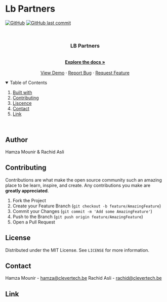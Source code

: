 # Lb Partners

[![GitHub](https://img.shields.io/github/license/mashape/apistatus.svg)](https://https://github.com/clevertech-devs/lbpartners/blob/master/LICENSE)
[![GitHub last commit](https://img.shields.io/github/last-commit/google/skia.svg)](https://https://github.com/clevertech-devs/lbpartners/commits/master)

<br />
<p align="center">
  <h3 align="center">LB Partners</h3>

  <p align="center">
    <br />
    <a href="https://https://github.com/clevertech-devs/lbpartners/blob/master/README.md"><strong>Explore the docs »</strong></a>
    <br />
    <br />
    <a href="https://lbpartners.be/">View Demo</a>
    ·
    <a href="https://https://github.com/clevertech-devs/lbpartners/issues">Report Bug</a>
    ·
    <a href="https://https://github.com/clevertech-devs/lbpartners/issues">Request Feature</a>
  </p>
</p>

<details open="open">
  <summary>Table of Contents</summary>
  <ol>
    <li><a href="#built with">Built with</a></li>
    <li><a href="#contributting">Contributing</a></li>
    <li><a href="#liscence">Liscence</a></li>
    <li><a href="#contact">Contact</a></li>
    <li><a href="#link">Link</a></li>
  </ol>
</details>

<br>

## Author

Hamza Mounir & Rachid Asli

## Contributing

Contributions are what make the open source community such an amazing place to be learn, inspire, and create. Any contributions you make are **greatly appreciated**.

1. Fork the Project
2. Create your Feature Branch (`git checkout -b feature/AmazingFeature`)
3. Commit your Changes (`git commit -m 'Add some AmazingFeature'`)
4. Push to the Branch (`git push origin feature/AmazingFeature`)
5. Open a Pull Request

## License

Distributed under the MIT License. See `LICENSE` for more information.

## Contact

Hamza Mounir - hamza@clevertech.be
Rachid Asli - rachid@clevertech.be

## Link
